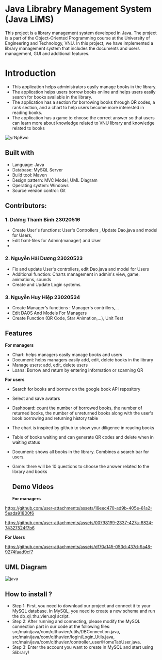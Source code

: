 # Java Librabry Management System (Java LiMS)  <a name="JLMS"></a>

This project is a library management system developed in Java. The project is a part of the Object-Oriented Programming course at the University of Engineering and Technology, VNU. In this project, we have implemented a library management system that includes the documents and users management, GUI and additional features.

# Introduction <a name="introduction"></a>
* This application helps administrators easily manage books in the library.
* The application helps users borrow books online and helps users easily search for books available in the library.
* The application has a section for borrowing books through QR codes, a rank section, and a chart to help users become more interested in reading books.
* The application has a game to choose the correct answer so that users can learn more about knowledge related to VNU library and knowledge related to books

![yrNpBwo](https://github.com/user-attachments/assets/637eae22-00b3-4ae0-8d88-1e93f0290ab0)

## Built with 

- Language: Java
- Database: MySQL Server
- Build tool: Maven
- Design pattern: MVC Model, UML Diagram
- Operating system: Windows
- Source version control: Git


## Contributors:
### 1. Dương Thanh Bình 23020516

- Create User's functions: User's Controllers , Update Dao.java and model for Users,
- Edit fxml-files for Admin(manager) and User
- 

### 2. Nguyễn Hải Dương 23020523 

- Fix and update User's controllers, edit Dao.java and model for Users
- Additional function: Charts management in admin's view, game, animations, sounds
- Create and Update Login systems.

### 3. Nguyễn Huy Hiệp 23020534

- Create Manager's functions : Manager's contrillers,...
- Edit DAOS And Models For Managers
- Create Function (QR Code, Star Animation,...), Unit Test


## Features
**For managers**
- Chart: helps managers easily manage books and users
- Document: helps managers easily add, edit, delete books in the library
- Manage users: add, edit, delete users
- Loans: Borrow and return by entering information or scanning QR

**For users**
- Search for books and borrow on the google book API repository
- Select and save avatars
- Dashboard: count the number of borrowed books, the number of returned books, the number of unreturned books along with the user's book borrowing and returning history table
- The chart is inspired by github to show your diligence in reading books
- Table of books waiting and can generate QR codes and delete when in waiting status
- Document: shows all books in the library. Combines a search bar for users.
- Game: there will be 10 questions to choose the answer related to the library and books

  ## Demo Videos
  **For managers**

https://github.com/user-attachments/assets/16eec470-ad9b-405e-81a2-5eada91800f6


https://github.com/user-attachments/assets/00798199-2337-427a-8824-74327524f7b6


  **For Users**
  





https://github.com/user-attachments/assets/df70a145-053d-437d-9a48-9274faad9cf7




  ## UML Diagram
![java](https://github.com/user-attachments/assets/ccc16ab6-f813-4852-8eab-19bc996fc002)



  ## How to install ?
- Step 1: First, you need to download our project and connect it to your MySQL database. In MySQL, you need to create a new schema and run the db_ql_thu_vien.sql script.
- Step 2: After running and connecting, please modify the MySQL connection part in our code at the following files: src/main/java/com/qlthuvien/utils/DBConnection.java,
src/main/java/com/qlthuvien/login/Login_Utils.java,
src/main/java/com/qlthuvien/controller_user/HomeTabUser.java.
- Step 3: Enter the account you want to create in MySQL and start using Slibrary!
  
